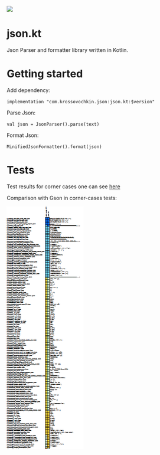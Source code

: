 [![](https://img.shields.io/badge/Download-v0.1.0-yellowgreen)](https://bintray.com/krossovochkin/json.kt/json)

# json.kt

Json Parser and formatter library written in Kotlin.

# Getting started

Add dependency:

```
implementation "com.krossovochkin.json:json.kt:$version"
```

Parse Json:

```
val json = JsonParser().parse(text)
```

Format Json:

```
MinifiedJsonFormatter().format(json)
```

# Tests

Test results for corner cases one can see [here](https://github.com/krossovochkin/JSONTestSuite)

Comparison with Gson in corner-cases tests:

![](https://raw.githubusercontent.com/krossovochkin/json.kt/master/image/Screenshot_1.png)
